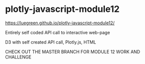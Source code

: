 # plotly-javascript-module12

https://luegreen.github.io/plotly-javascript-module12/

Entirely self coded API call to interactive web-page

D3 with self created API call, Plotly.js, HTML

CHECK OUT THE MASTER BRANCH FOR MODULE 12 WORK AND CHALLENGE
